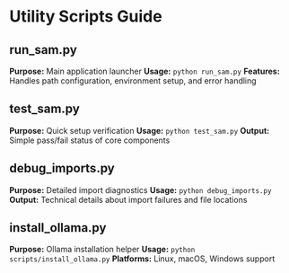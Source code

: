 # Utility Scripts Guide

## run_sam.py
**Purpose:** Main application launcher
**Usage:** `python run_sam.py`
**Features:** Handles path configuration, environment setup, and error handling

## test_sam.py  
**Purpose:** Quick setup verification
**Usage:** `python test_sam.py`
**Output:** Simple pass/fail status of core components

## debug_imports.py
**Purpose:** Detailed import diagnostics
**Usage:** `python debug_imports.py`
**Output:** Technical details about import failures and file locations

## install_ollama.py
**Purpose:** Ollama installation helper
**Usage:** `python scripts/install_ollama.py`
**Platforms:** Linux, macOS, Windows support